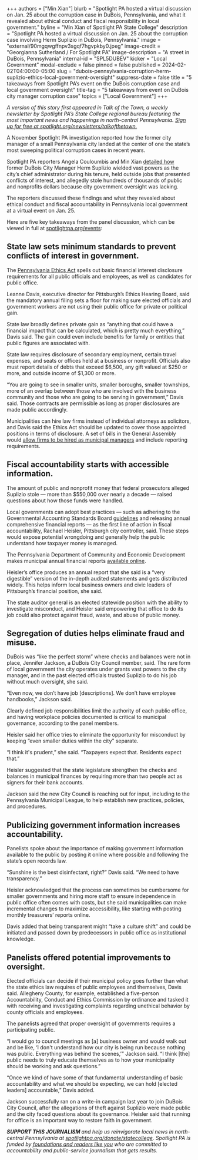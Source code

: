 +++
authors = ["Min Xian"]
blurb = "Spotlight PA hosted a virtual discussion on Jan. 25 about the corruption case in DuBois, Pennsylvania, and what it revealed about ethical conduct and fiscal responsibility in local government."
byline = "Min Xian of Spotlight PA State College"
description = "Spotlight PA hosted a virtual discussion on Jan. 25 about the corruption case involving Herm Suplizio in DuBois, Pennsylvania."
image = "external/90mgqwgffnpv3sgqf7hgvpkby0.jpeg"
image-credit = "Georgianna Sutherland / For Spotlight PA"
image-description = "A street in DuBois, Pennsylvania"
internal-id = "SPL5DUBEV"
kicker = "Local Government"
modal-exclude = false
pinned = false
published = 2024-02-02T04:00:00-05:00
slug = "dubois-pennsylvania-corruption-herm-suplizio-ethics-local-government-oversight"
suppress-date = false
title = "5 takeaways from Spotlight PA’s event on the DuBois corruption case and local government oversight"
title-tag = "5 takeaways from event on DuBois city manager corruption case"
topics = ["Local Government"]
+++

<em>A version of this story first appeared in Talk of the Town, a weekly newsletter by Spotlight PA’s State College regional bureau featuring the most important news and happenings in north-central Pennsylvania. </em><a href="https://www.spotlightpa.org/newsletters/talkofthetown"><em>Sign up for free at spotlight.org/newsletters/talkofthetown.</em></a><em></em>

A November Spotlight PA investigation reported how the former city manager of a small Pennsylvania city landed at the center of one the state’s most sweeping political corruption cases in recent years.

Spotlight PA reporters Angela Couloumbis and Min Xian <a href="https://www.spotlightpa.org/statecollege/2023/11/dubois-pennsylvania-herm-suplizio-fraud-corruption-attorney-general/">detailed how</a> former DuBois City Manager Herm Suplizio wielded vast powers as the city’s chief administrator during his tenure, held outside jobs that presented conflicts of interest, and allegedly stole hundreds of thousands of public and nonprofits dollars because city government oversight was lacking.

The reporters discussed these findings and what they revealed about ethical conduct and fiscal accountability in Pennsylvania local government at a virtual event on Jan. 25.

Here are five key takeaways from the panel discussion, which can be viewed in full at <a href="https://www.spotlightpa.org/news/2024/01/dubois-pennsylvania-herm-suplizio-corruption-event/">spotlightpa.org/events</a>:

<script src="https://www.spotlightpa.org/embed.js" async></script><div data-spl-embed-version="1" data-spl-src="https://www.spotlightpa.org/embeds/newsletter/?cta=Sign%20up%20for%20our%20new%20regional%20newsletter%2C%20%3Cb%3ETalk%20of%20the%20Town%3C%2Fb%3E%2C%20and%20get%20all%20the%20news%20and%20notes%20from%20State%20College%20and%20north-central%20PA.&button=Sign%20Up%20Now&preselect=state_college&eyebrow=DON'T%20MISS%20A%20BEAT"></div>

## State law sets minimum standards to prevent conflicts of interest in government.

The <a href="https://www.ethics.pa.gov/Ethics-Act/Pages/default.aspx">Pennsylvania Ethics Act</a> spells out basic financial interest disclosure requirements for all public officials and employees, as well as candidates for public office.

Leanne Davis, executive director for Pittsburgh’s Ethics Hearing Board, said the mandatory annual filing sets a floor for making sure elected officials and government workers are not using their public office for private or political gain.

State law broadly defines private gain as “anything that could have a financial impact that can be calculated, which is pretty much everything,” Davis said. The gain could even include benefits for family or entities that public figures are associated with.

State law requires disclosure of secondary employment, certain travel expenses, and seats or offices held at a business or nonprofit. Officials also must report details of debts that exceed $6,500, any gift valued at $250 or more, and outside income of $1,300 or more.

“You are going to see in smaller units, smaller boroughs, smaller townships, more of an overlap between those who are involved with the business community and those who are going to be serving in government,” Davis said. Those contracts are permissible as long as proper disclosures are made public accordingly.

Municipalities can hire law firms instead of individual attorneys as solicitors, and Davis said the Ethics Act should be updated to cover those appointed positions in terms of disclosure. A set of bills in the General Assembly would <a href="https://www.spotlightpa.org/statecollege/2023/08/pennsylvania-legislature-local-government-management/">allow firms to be hired as municipal managers</a> and include reporting requirements.

## Fiscal accountability starts with accessible information.

The amount of public and nonprofit money that federal prosecutors alleged Suplizio stole — more than $550,000 over nearly a decade — raised questions about how those funds were handled.

Local governments can adopt best practices — such as adhering to the Governmental Accounting Standards Board <a href="https://gasb.org/standards">guidelines</a> and releasing annual comprehensive financial reports — as the first line of action in fiscal accountability, Rachael Heisler, Pittsburgh city controller, said. These steps would expose potential wrongdoing and generally help the public understand how taxpayer money is managed.

The Pennsylvania Department of Community and Economic Development makes municipal annual financial reports <a href="https://munstats.pa.gov/Reports/ReportInformation2.aspx?report=mAfrForm">available online</a>.

Heisler’s office produces an annual report that she said is a “very digestible” version of the in-depth audited statements and gets distributed widely. This helps inform local business owners and civic leaders of Pittsburgh’s financial position, she said.

The state auditor general is an elected statewide position with the ability to investigate misconduct, and Heisler said empowering that office to do its job could also protect against fraud, waste, and abuse of public money.

## Segregation of duties helps eliminate fraud and misuse.

DuBois was “like the perfect storm” where checks and balances were not in place, Jennifer Jackson, a DuBois City Council member, said. The rare form of local government the city operates under grants vast powers to the city manager, and in the past elected officials trusted Suplizio to do his job without much oversight, she said.

“Even now, we don’t have job \[descriptions\]. We don’t have employee handbooks,” Jackson said.

Clearly defined job responsibilities limit the authority of each public office, and having workplace policies documented is critical to municipal governance, according to the panel members.

Heisler said her office tries to eliminate the opportunity for misconduct by keeping “even smaller duties within the city” separate.

“I think it&#39;s prudent,” she said. “Taxpayers expect that. Residents expect that.”

Heisler suggested that the state legislature strengthen the checks and balances in municipal finances by requiring more than two people act as signers for their bank accounts.

Jackson said the new City Council is reaching out for input, including to the Pennsylvania Municipal League, to help establish new practices, policies, and procedures.

## Publicizing government information increases accountability.

Panelists spoke about the importance of making government information available to the public by posting it online where possible and following the state’s open records law.

“Sunshine is the best disinfectant, right?” Davis said. “We need to have transparency.”

Heisler acknowledged that the process can sometimes be cumbersome for smaller governments and hiring more staff to ensure independence in public office often comes with costs, but she said municipalities can make incremental changes to maximize accessibility, like starting with posting monthly treasurers’ reports online.

Davis added that being transparent might “take a culture shift” and could be initiated and passed down by predecessors in public office as institutional knowledge.

<script src="https://www.spotlightpa.org/embed.js" async></script><div data-spl-embed-version="1" data-spl-src="https://www.spotlightpa.org/embeds/donate/"></div>

## Panelists offered potential improvements to oversight.

Elected officials can decide if their municipal policy goes further than what the state ethics law requires of public employees and themselves, Davis said. Allegheny County, for example, established a five-person Accountability, Conduct and Ethics Commission by ordinance and tasked it with receiving and investigating complaints regarding unethical behavior by county officials and employees.

The panelists agreed that proper oversight of governments requires a participating public.

“I would go to council meetings as \[a\] business owner and would walk out and be like, ‘I don&#39;t understand how our city is being run because nothing was public. Everything was behind the scenes,’” Jackson said. “I think \[the\] public needs to truly educate themselves as to how your municipality should be working and ask questions.”

“Once we kind of have some of that fundamental understanding of basic accountability and what we should be expecting, we can hold \[elected leaders\] accountable,” Davis added.

Jackson successfully ran on a write-in campaign last year to join DuBois City Council, after the allegations of theft against Suplizio were made public and the city faced questions about its governance. Heisler said that running for office is an important way to restore faith in government.

<strong><em>SUPPORT THIS JOURNALISM </em></strong><em>and help us reinvigorate local news in north-central Pennsylvania at </em><a href="https://www.spotlightpa.org/donate/statecollege"><em>spotlightpa.org/donate/statecollege</em></a><em>. Spotlight PA is funded by </em><a href="https://www.spotlightpa.org/support"><em>foundations and readers like you</em></a><em> who are committed to accountability and public-service journalism that gets results.</em>

